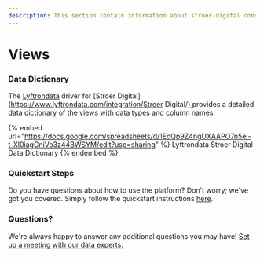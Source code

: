 ```yaml
---
description: This section contain information about stroer-digital connector views information
---
```


# Views

### Data Dictionary

The [Lyftrondata](https://www.lyftrondata.com/) driver for [Stroer Digital](https://www.lyftrondata.com/integration/Stroer Digital/)[ ](https://www.lyftrondata.com/integration/stroer-digital/)provides a detailed data dictionary of the views with data types and column names.

{% embed url="https://docs.google.com/spreadsheets/d/1EoQp9Z4ngUXAAPO7n5ei-t-Xl0iagGniVo3z44BWSYM/edit?usp=sharing" %}
Lyftrondata Stroer Digital Data Dictionary
{% endembed %}

### Quickstart Steps

Do you have questions about how to use the platform? Don't worry; we've got you covered. Simply follow the quickstart instructions [here](../../../../quickstart-steps.md).

### Questions? <a href="#questions" id="questions"></a>

We're always happy to answer any additional questions you may have! [Set up a meeting with our data experts.](https://www.lyftrondata.com/book-a-meeting/)


